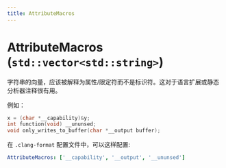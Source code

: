 ```yaml
---
title: AttributeMacros
---
```


# AttributeMacros (`std::vector<std::string>`)

字符串的向量，应该被解释为属性/限定符而不是标识符。这对于语言扩展或静态分析器注释很有用。

例如：

```cpp
x = (char *__capability)&y;
int function(void) __ununsed;
void only_writes_to_buffer(char *__output buffer);
```

在 `.clang-format` 配置文件中，可以这样配置:

```yaml
AttributeMacros: ['__capability', '__output', '__ununsed']
```
